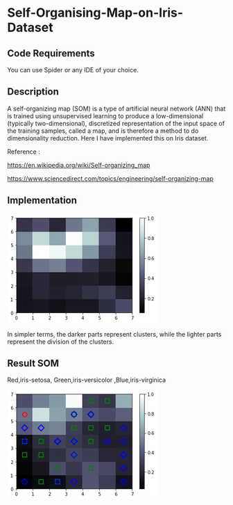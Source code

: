 # Self-Organising-Map-on-Iris-Dataset



## Code Requirements
You can use Spider or any IDE of your choice.


## Description
A self-organizing map (SOM) is a type of artificial neural network (ANN)  that is trained using unsupervised learning to produce a low-dimensional (typically two-dimensional), discretized representation of the input space of the training samples, called a map, and is therefore a method to do dimensionality reduction. Here I have implemented this on  Iris dataset.

Reference :

https://en.wikipedia.org/wiki/Self-organizing_map

https://www.sciencedirect.com/topics/engineering/self-organizing-map

## Implementation


![](som.png)

In simpler terms, the darker parts represent clusters, while the lighter parts represent the division of the clusters.

## Result SOM

 Red,iris-setosa, Green,iris-versicolor ,Blue,iris-virginica

![](irissomimg.png)


